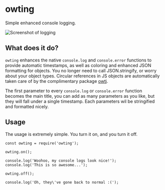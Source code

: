 # owting
Simple enhanced console logging.

![Screenshot of logging](http://i.imgur.com/ZGx5iLF.png)

## What does it do?

`owting` enhances the native `console.log` and `console.error` functions to provide automatic timestamps, as well as coloring and enhanced JSON formatting for objects. You no longer need to call JSON.stringify, or worry about your object types. Circular references in JS objects are automatically taken care of by the complimentary package [owtj](https://github.com/flagpoonage/owtj).

The first parameter to every `console.log` or `console.error` function becomes the main title, you can add as many parameters as you like, but they will fall under a single timestamp. Each parameters wil be stringified and formatted nicely.

## Usage

The usage is extremely simple. You turn it on, and you turn it off.

    const owting = require('owting');
    
    owting.on();
    
    console.log('Woohoo, my console logs look nice!');
    console.log('This is so awesome...');
    
    owting.off();
    
    console.log('Oh, they\'ve gone back to normal :(');
    
